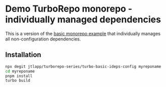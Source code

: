 # Demo TurboRepo monorepo - individually managed dependencies

This is a version of the [basic monorepo example](https://github.com/vercel/turbo/tree/main/examples/basic) that individually manages all non-configuration dependencies.

## Installation

```sh
npx degit jtlapp/turborepo-series/turbo-basic-ideps-config myreponame
cd myreponame
pnpm install
turbo build
```